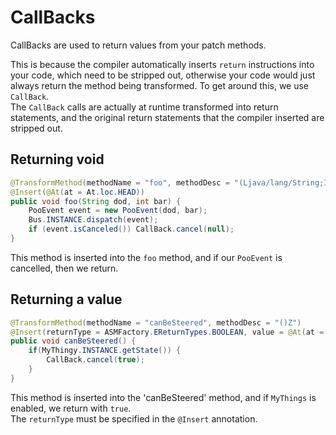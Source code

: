 # CallBacks
CallBacks are used to return values from your patch methods.

This is because the compiler automatically inserts `return` instructions
into your code, which need to be stripped out, otherwise your code would just
always return the method being transformed. To get around this,
we use `CallBack`.<br>The `CallBack` calls are actually at runtime
transformed into return statements, and the original return statements
that the compiler inserted are stripped out.

## Returning void
```java
@TransformMethod(methodName = "foo", methodDesc = "(Ljava/lang/String;I)V")
@Insert(@At(at = At.loc.HEAD))
public void foo(String dod, int bar) {
    PooEvent event = new PooEvent(dod, bar);
    Bus.INSTANCE.dispatch(event);
    if (event.isCanceled()) CallBack.cancel(null);
}
```
This method is inserted into the `foo` method, and if our `PooEvent` is cancelled, then we return.

## Returning a value
```java
@TransformMethod(methodName = "canBeSteered", methodDesc = "()Z")
@Insert(returnType = ASMFactory.EReturnTypes.BOOLEAN, value = @At(at = At.loc.HEAD))
public void canBeSteered() {
    if(MyThingy.INSTANCE.getState()) {
        CallBack.cancel(true);
    }
}
```
This method is inserted into the 'canBeSteered' method, and if `MyThings` is enabled, we return with `true`.<br>
The `returnType` must be specified in the `@Insert` annotation.
